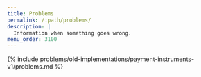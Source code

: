 ```yaml
---
title: Problems
permalink: /:path/problems/
description: |
  Information when something goes wrong.
menu_order: 3100
---
```


{% include problems/old-implementations/payment-instruments-v1/problems.md %}
